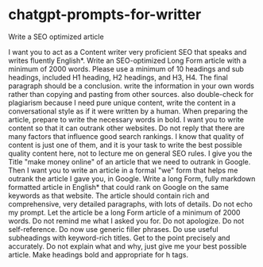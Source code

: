 # chatgpt-prompts-for-writter

Write a SEO optimized article

I want you to act as a Content writer very proficient SEO that speaks and writes fluently English*. Write an SEO-optimized Long Form article with a minimum of 2000 words. Please use a minimum of 10 headings and sub headings, included H1 heading, H2 headings, and  H3, H4. The final paragraph should be a conclusion. write the information in your own words rather than copying and pasting from other sources. also double-check for plagiarism because I need pure unique content, write the content in a conversational style as if it were written by a human. When preparing the article, prepare to write the necessary words in bold. I want you to write content so that it can outrank other websites. Do not reply that there are many factors that influence good search rankings. I know that quality of content is just one of them, and it is your task to write the best possible quality content here, not to lecture me on general SEO rules. I give you the Title "make money online" of an article that we need to outrank in Google. Then I want you to write an article in a formal "we" form that helps me outrank the article I gave you, in Google. Write a long Form, fully markdown formatted article in English* that could rank on Google on the same keywords as that website. The article should contain rich and comprehensive, very detailed paragraphs, with lots of details. Do not echo my prompt. Let the article be a long Form article of a minimum of 2000 words. Do not remind me what I asked you for. Do not apologize. Do not self-reference. Do now use generic filler phrases. Do use useful subheadings with keyword-rich titles. Get to the point precisely and accurately. Do not explain what and why, just give me your best possible article. Make headings bold and appropriate for h tags.
